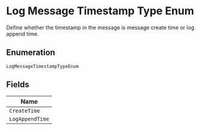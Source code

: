 
# Log Message Timestamp Type Enum

Define whether the timestamp in the message is message create time or log append time.

## Enumeration

`LogMessageTimestampTypeEnum`

## Fields

| Name |
|  --- |
| `CreateTime` |
| `LogAppendTime` |

